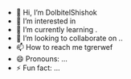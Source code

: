 - 👋 Hi, I’m DolbitelShishok
- 👀 I’m interested in 
- 🌱 I’m currently learning .
- 💞️ I’m looking to collaborate on ..
- 📫 How to reach me tgrerwef
- 😄 Pronouns: ...
- ⚡ Fun fact: ...
<!---
DolbitelShishok/DolbitelShishok is a ✨ special ✨ repository because its `README.md` (this file) appears on your GitHub profile.
You can click the Preview link to take a look at your changes.
---
